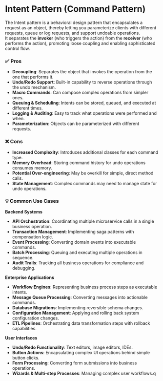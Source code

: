 # Intent Pattern (Command Pattern)

The Intent pattern is a behavioral design pattern that encapsulates a request as an object, thereby letting you parameterize clients with different requests, queue or log requests, and support undoable operations.  
It separates the **invoker** (who triggers the action) from the **receiver** (who performs the action), promoting loose coupling and enabling sophisticated control flow.

### ✅ Pros

* **Decoupling**: Separates the object that invokes the operation from the one that performs it.
* **Undo/Redo Support**: Built-in capability to reverse operations through the undo mechanism.
* **Macro Commands**: Can compose complex operations from simpler ones.
* **Queuing & Scheduling**: Intents can be stored, queued, and executed at different times.
* **Logging & Auditing**: Easy to track what operations were performed and when.
* **Parameterization**: Objects can be parameterized with different requests.

### ❌ Cons

* **Increased Complexity**: Introduces additional classes for each command type.
* **Memory Overhead**: Storing command history for undo operations consumes memory.
* **Potential Over-engineering**: May be overkill for simple, direct method calls.
* **State Management**: Complex commands may need to manage state for undo operations.

### 💡 Common Use Cases

**Backend Systems**
* **API Orchestration**: Coordinating multiple microservice calls in a single business operation.
* **Transaction Management**: Implementing saga patterns with compensation logic.
* **Event Processing**: Converting domain events into executable commands.
* **Batch Processing**: Queuing and executing multiple operations in sequence.
* **Audit Trails**: Tracking all business operations for compliance and debugging.

**Enterprise Applications**
* **Workflow Engines**: Representing business process steps as executable intents.
* **Message Queue Processing**: Converting messages into actionable commands.
* **Database Migrations**: Implementing reversible schema changes.
* **Configuration Management**: Applying and rolling back system configuration changes.
* **ETL Pipelines**: Orchestrating data transformation steps with rollback capabilities.

**User Interfaces**
* **Undo/Redo Functionality**: Text editors, image editors, IDEs.
* **Button Actions**: Encapsulating complex UI operations behind simple button clicks.
* **Form Processing**: Converting form submissions into business operations.
* **Wizards & Multi-step Processes**: Managing complex user workflows.q
